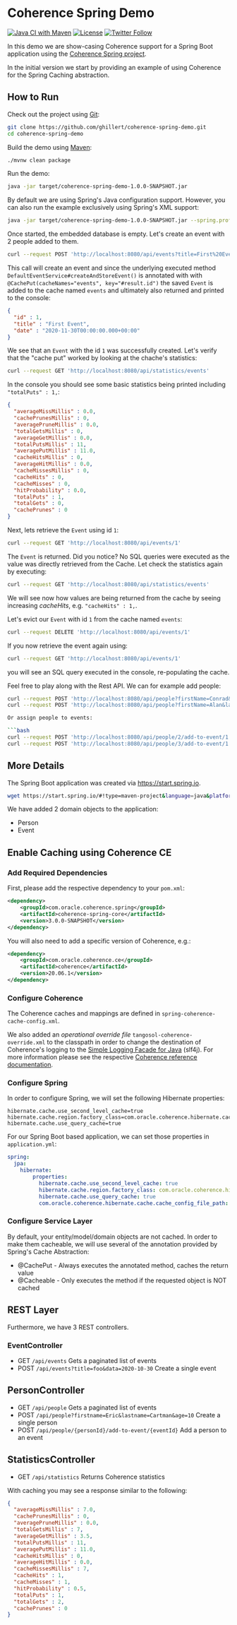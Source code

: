 # Coherence Spring Demo

[![Java CI with Maven](https://github.com/ghillert/coherence-spring-demo/workflows/Java%20CI%20with%20Maven/badge.svg?branch=main)](https://github.com/ghillert/coherence-spring-demo/actions) [![License](http://img.shields.io/badge/license-UPL%201.0-blue.svg)](https://oss.oracle.com/licenses/upl/)
[![Twitter Follow](https://img.shields.io/twitter/follow/OracleCoherence?style=social)](https://twitter.com/OracleCoherence)

In this demo we are show-casing Coherence support for a Spring Boot
application using the [Coherence Spring project](https://github.com/coherence-community/coherence-spring).

In the initial version we start by providing an example of using Coherence for the
Spring Caching abstraction.

## How to Run

Check out the project using [Git](https://git-scm.com/):

```bash
git clone https://github.com/ghillert/coherence-spring-demo.git
cd coherence-spring-demo
```

Build the demo using [Maven](https://maven.apache.org/):

```bash
./mvnw clean package
```

Run the demo:

```bash
java -jar target/coherence-spring-demo-1.0.0-SNAPSHOT.jar
```

By default we are using Spring's Java configuration support. However, you can also
run the example exclusively using Spring's XML support:

```bash
java -jar target/coherence-spring-demo-1.0.0-SNAPSHOT.jar --spring.profiles.active=xml
```

Once started, the embedded database is empty. Let's create an event with 2 people added to them.

```bash
curl --request POST 'http://localhost:8080/api/events?title=First%20Event&date=2020-11-30'
```

This call will create an event and since the underlying executed method
`DefaultEventService#createAndStoreEvent()` is annotated with with `@CachePut(cacheNames="events", key="#result.id")`
the saved `Event` is added to the cache named `events` and ultimately also returned
and printed to the console:

```json
{
  "id" : 1,
  "title" : "First Event",
  "date" : "2020-11-30T00:00:00.000+00:00"
}
```

We see that an `Event` with the id `1` was successfully created. Let's verify
that the "cache put" worked by looking at the chache's statistics:

```bash
curl --request GET 'http://localhost:8080/api/statistics/events'
```

In the console you should see some basic statistics being printed including `"totalPuts" : 1,`:

```json
{
  "averageMissMillis" : 0.0,
  "cachePrunesMillis" : 0,
  "averagePruneMillis" : 0.0,
  "totalGetsMillis" : 0,
  "averageGetMillis" : 0.0,
  "totalPutsMillis" : 11,
  "averagePutMillis" : 11.0,
  "cacheHitsMillis" : 0,
  "averageHitMillis" : 0.0,
  "cacheMissesMillis" : 0,
  "cacheHits" : 0,
  "cacheMisses" : 0,
  "hitProbability" : 0.0,
  "totalPuts" : 1,
  "totalGets" : 0,
  "cachePrunes" : 0
}
```

Next, lets retrieve the `Event` using id `1`:

```bash
curl --request GET 'http://localhost:8080/api/events/1'
```

The `Event` is returned. Did you notice? No SQL queries were executed as the value
was directly retrieved from the Cache. Let check the statistics again by executing:

```bash
curl --request GET 'http://localhost:8080/api/statistics/events'
```

We will see now how values are being returned from the cache by seeing increasing
_cacheHits_, e.g. `"cacheHits" : 1,`.

Let's evict our `Event` with id `1` from the cache named `events`:

```bash
curl --request DELETE 'http://localhost:8080/api/events/1'
```

If you now retrieve the event again using:

```bash
curl --request GET 'http://localhost:8080/api/events/1'
```

you will see an SQL query executed in the console, re-populating the cache.

Feel free to play along with the Rest API. We can for example add people:

```bash
curl --request POST 'http://localhost:8080/api/people?firstName=Conrad&lastName=Zuse&age=85'
curl --request POST 'http://localhost:8080/api/people?firstName=Alan&lastName=Turing&age=41'

Or assign people to events:

```bash
curl --request POST 'http://localhost:8080/api/people/2/add-to-event/1'
curl --request POST 'http://localhost:8080/api/people/3/add-to-event/1'
```

## More Details

The Spring Boot application was created via https://start.spring.io.

```bash
wget https://start.spring.io/#!type=maven-project&language=java&platformVersion=2.4.0&packaging=jar&jvmVersion=11&groupId=com.oracle.coherence.spring&artifactId=spring-demo&name=spring-demo&description=Demo%20project%20for%20Coherence%20Spring&packageName=com.oracle.coherence.spring.demo&dependencies=data-jpa,web,hsql
```

We have added 2 domain objects to the application:

* Person
* Event

## Enable Caching using Coherence CE

### Add Required Dependencies

First, please add the respective dependency to your `pom.xml`:

```xml
<dependency>
    <groupId>com.oracle.coherence.spring</groupId>
    <artifactId>coherence-spring-core</artifactId>
    <version>3.0.0-SNAPSHOT</version>
</dependency>
```

You will also need to add a specific version of Coherence, e.g.:

```xml
<dependency>
    <groupId>com.oracle.coherence.ce</groupId>
    <artifactId>coherence</artifactId>
    <version>20.06.1</version>
</dependency>
```

### Configure Coherence

The Coherence caches and mappings are defined in `spring-coherence-cache-config.xml`.

We also added an _operational override file_ `tangosol-coherence-override.xml` to
the classpath in order to change the destination of Coherence's logging to the
[Simple Logging Facade for Java](http://www.slf4j.org/) (slf4j). For more information
please see the respective
[Coherence reference documentation](https://docs.oracle.com/en/middleware/standalone/coherence/14.1.1.0/develop-applications/understanding-configuration.html#GUID-8387E29A-EE03-4075-B4E7-D92779335965).

### Configure Spring

In order to configure Spring, we will set the following Hibernate properties:

```properties
hibernate.cache.use_second_level_cache=true
hibernate.cache.region.factory_class=com.oracle.coherence.hibernate.cache.CoherenceRegionFactory
hibernate.cache.use_query_cache=true
```
For our Spring Boot based application, we can set those properties in
`application.yml`:

```yaml
spring:
  jpa:
    hibernate:
        properties:
          hibernate.cache.use_second_level_cache: true
          hibernate.cache.region.factory_class: com.oracle.coherence.hibernate.cache.CoherenceRegionFactory
          hibernate.cache.use_query_cache: true
          com.oracle.coherence.hibernate.cache.cache_config_file_path: test-hibernate-second-level-cache-config.xml
```

### Configure Service Layer

By default, your entity/model/domain objects are not cached. In order to make them
cacheable, we will use several of the annotation provided by Spring's Cache Abstraction:

- @CachePut - Always executes the annotated method, caches the return value
- @Cacheable - Only executes the method if the requested object is NOT cached

## REST Layer

Furthermore, we have 3 REST controllers.

### EventController

- GET `/api/events` Gets a paginated list of events
- POST `/api/events?title=foo&data=2020-10-30` Create a single event

## PersonController

- GET `/api/people` Gets a paginated list of events
- POST `/api/people?firstname=Eric&lastname=Cartman&age=10` Create a single person
- POST `/api/people/{personId}/add-to-event/{eventId}` Add a person to an event

## StatisticsController

- GET `/api/statistics` Returns Coherence statistics

With caching you may see a response similar to the following:

```json
{
  "averageMissMillis" : 7.0,
  "cachePrunesMillis" : 0,
  "averagePruneMillis" : 0.0,
  "totalGetsMillis" : 7,
  "averageGetMillis" : 3.5,
  "totalPutsMillis" : 11,
  "averagePutMillis" : 11.0,
  "cacheHitsMillis" : 0,
  "averageHitMillis" : 0.0,
  "cacheMissesMillis" : 7,
  "cacheHits" : 1,
  "cacheMisses" : 1,
  "hitProbability" : 0.5,
  "totalPuts" : 1,
  "totalGets" : 2,
  "cachePrunes" : 0
}
```
